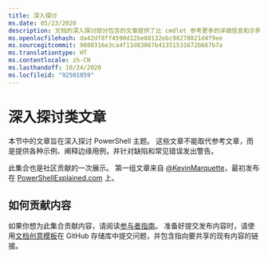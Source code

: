 ```yaml
---
title: 深入探讨
ms.date: 05/23/2020
description: 文档的深入探讨部分包含的文章提供了比 cmdlet 参考更多的详细信息和示例。
ms.openlocfilehash: da42df8ff4590d12be88132ebc98278821d4f9ee
ms.sourcegitcommit: 9080316e3ca4f11d83067b41351531672b667b7a
ms.translationtype: HT
ms.contentlocale: zh-CN
ms.lasthandoff: 10/24/2020
ms.locfileid: "92501059"
---
```

# <a name="deep-dive-articles"></a>深入探讨类文章

本节中的文章旨在深入探讨 PowerShell 主题。 这些文章不能取代参考文章，而是提供各种示例、阐释边缘用例，并针对缺陷和常见错误发出警告。

此集合也是社区贡献的一次展示。 第一组文章来自 [@KevinMarquette][]，最初发布在 [PowerShellExplained.com][] 上。

## <a name="how-to-contribute-content"></a>如何贡献内容

如果你想为此集合贡献内容，请阅读[参与者指南][]。 准备好提交发布内容时，请使用[文档创意模板][]在 GitHub 存储库中提交问题，并包含指向要共享的现有内容的链接。

<!-- link references -->
[powershellexplained.com]: https://powershellexplained.com/
[@KevinMarquette]: https://twitter.com/KevinMarquette
[参与者指南]: https://aka.ms/PSDocsContributor
[文档创意模板]: https://github.com/MicrosoftDocs/PowerShell-Docs/issues/new?assignees=&labels=doc-idea&template=New_Document_Request.md&title=Community+contribution
